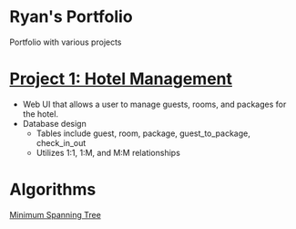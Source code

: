 # Ryan's Portfolio
Portfolio with various projects

# [Project 1: Hotel Management](https://github.com/rstoltzm-profile/Hotel_Management)
* Web UI that allows a user to manage guests, rooms, and packages for the hotel.
* Database design
  * Tables include guest, room, package, guest_to_package, check_in_out
  * Utilizes 1:1, 1:M, and M:M relationships

# Algorithms
[Minimum Spanning Tree](https://github.com/rstoltzm-profile/Python_Algorithms/tree/main/MST)
